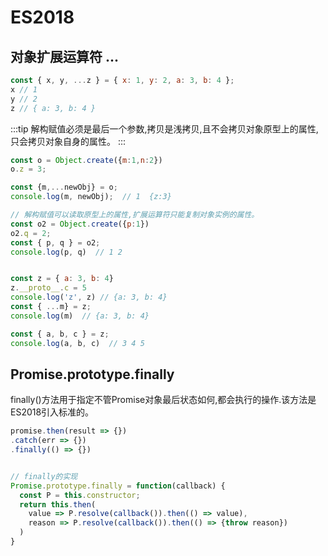 # ES2018 

## 对象扩展运算符 ...

```js
const { x, y, ...z } = { x: 1, y: 2, a: 3, b: 4 };
x // 1
y // 2
z // { a: 3, b: 4 }
```
:::tip
解构赋值必须是最后一个参数,拷贝是浅拷贝,且不会拷贝对象原型上的属性,只会拷贝对象自身的属性。
:::
```js
const o = Object.create({m:1,n:2})
o.z = 3;

const {m,...newObj} = o;
console.log(m, newObj);  // 1  {z:3}

// 解构赋值可以读取原型上的属性,扩展运算符只能复制对象实例的属性。
const o2 = Object.create({p:1})
o2.q = 2;
const { p, q } = o2;
console.log(p, q)  // 1 2


const z = { a: 3, b: 4}
z.__proto__.c = 5
console.log('z', z) // {a: 3, b: 4}
const { ...m} = z;
console.log(m)  // {a: 3, b: 4}

const { a, b, c } = z;
console.log(a, b, c)  // 3 4 5
```

## Promise.prototype.finally

  finally()方法用于指定不管Promise对象最后状态如何,都会执行的操作.该方法是ES2018引入标准的。
```js
promise.then(result => {})
.catch(err => {})
.finally(() => {})


// finally的实现
Promise.prototype.finally = function(callback) {
  const P = this.constructor;
  return this.then(
    value => P.resolve(callback()).then(() => value),
    reason => P.resolve(callback()).then(() => {throw reason})
  )
}
```